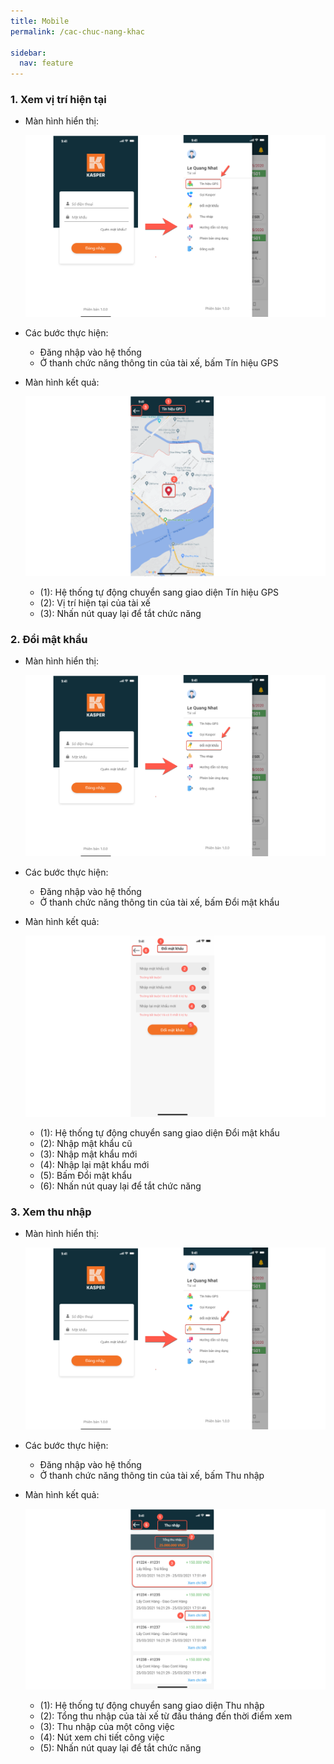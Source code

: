 ```yaml
---
title: Mobile
permalink: /cac-chuc-nang-khac

sidebar:
  nav: feature
---
```


### **1. Xem vị trí hiện tại**

- Màn hình hiển thị:

  ![](assets/mobile/function/mobile-function-gps-1.png)

- Các bước thực hiện:

  - Đăng nhập vào hệ thống
  - Ở thanh chức năng thông tin của tài xế, bấm Tín hiệu GPS

- Màn hình kết quả:

  ![](assets/mobile/function/mobile-function-gps-2.png)

  - (1): Hệ thống tự động chuyển sang giao diện Tín hiệu GPS
  - (2): Vị trí hiện tại của tài xế
  - (3): Nhấn nút quay lại để tắt chức năng

### **2. Đổi mật khẩu**

- Màn hình hiển thị:

  ![](assets/mobile/function/mobile-change-password-1.png)

- Các bước thực hiện:

  - Đăng nhập vào hệ thống
  - Ở thanh chức năng thông tin của tài xế, bấm Đổi mật khẩu

- Màn hình kết quả:

  ![](assets/mobile/function/mobile-change-password-2.png)

  - (1): Hệ thống tự động chuyển sang giao diện Đổi mật khẩu
  - (2): Nhập mật khẩu cũ
  - (3): Nhập mật khẩu mới
  - (4): Nhập lại mật khẩu mới
  - (5): Bấm Đổi mật khẩu
  - (6): Nhấn nút quay lại để tắt chức năng

### **3. Xem thu nhập**

- Màn hình hiển thị:

  ![](assets/mobile/function/mobile-salary-1.png)

- Các bước thực hiện:

  - Đăng nhập vào hệ thống
  - Ở thanh chức năng thông tin của tài xế, bấm Thu nhập

- Màn hình kết quả:

  ![](assets/mobile/function/mobile-salary-2.png)

  - (1): Hệ thống tự động chuyển sang giao diện Thu nhập
  - (2): Tổng thu nhập của tài xế từ đầu tháng đến thời điểm xem
  - (3): Thu nhập của một công việc
  - (4): Nút xem chi tiết công việc
  - (5): Nhấn nút quay lại để tắt chức năng
